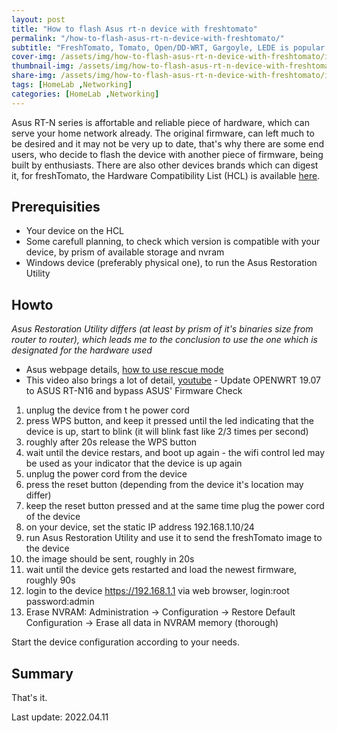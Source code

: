 ```yaml
---
layout: post
title: "How to flash Asus rt-n device with freshtomato"
permalink: "/how-to-flash-asus-rt-n-device-with-freshtomato/"
subtitle: "FreshTomato, Tomato, Open/DD-WRT, Gargoyle, LEDE is popular alternative for SOHO"
cover-img: /assets/img/how-to-flash-asus-rt-n-device-with-freshtomato/img-cover.jpg
thumbnail-img: /assets/img/how-to-flash-asus-rt-n-device-with-freshtomato/img-thumb.jpg
share-img: /assets/img/how-to-flash-asus-rt-n-device-with-freshtomato/img-cover.jpg
tags: [HomeLab ,Networking]
categories: [HomeLab ,Networking]
---
```

Asus RT-N series is affortable and reliable piece of hardware, which can serve your home network already. The original firmware, can left much to be desired and it may not be very up to date, that's why there are some end users, who decide to flash the device with another piece of firmware, being built by enthusiasts. There are also other devices brands which can digest it, for freshTomato, the Hardware Compatibility List (HCL) is available [here](https://wiki.freshtomato.org/doku.php/hardware_compatibility).

## Prerequisities
+ Your device on the HCL
+ Some carefull planning, to check which version is compatible with your device, by prism of available storage and nvram
+ Windows device (preferably physical one), to run the Asus Restoration Utility

## Howto
*Asus Restoration Utility differs (at least by prism of it's binaries size from router to router), which leads me to the conclusion to use the one which is designated for the hardware used*

+ Asus webpage details, [how to use rescue mode](https://www.asus.com/en/support/FAQ/1000814/)
+ This video also brings a lot of detail, [youtube](https://www.youtube.com/watch?v=_b039vim0Jk) - Update OPENWRT 19.07 to ASUS RT-N16 and bypass ASUS' Firmware Check

1. unplug the device from t he power cord
2. press WPS button, and keep it pressed until the led indicating that the device is up, start to blink (it will blink fast like 2/3 times per second)
3. roughly after 20s release the WPS button
4. wait until the device restars, and boot up again - the wifi control led may be used as your indicator that the device is up again
5. unplug the power cord from the device
6. press the reset button (depending from the device it's location may differ)
7. keep the reset button pressed and at the same time plug the power cord of the device
8. on your device, set the static IP address 192.168.1.10/24
9. run Asus Restoration Utility and use it to send the freshTomato image to the device
10. the image should be sent, roughly in 20s
11. wait until the device gets restarted and load the newest firmware, roughly 90s
12. login to the device https://192.168.1.1 via web browser, login:root password:admin
13. Erase NVRAM: Administration -> Configuration -> Restore Default Configuration -> Erase all data in NVRAM memory (thorough)

Start the device configuration according to your needs.

## Summary
That's it.

Last update: 2022.04.11